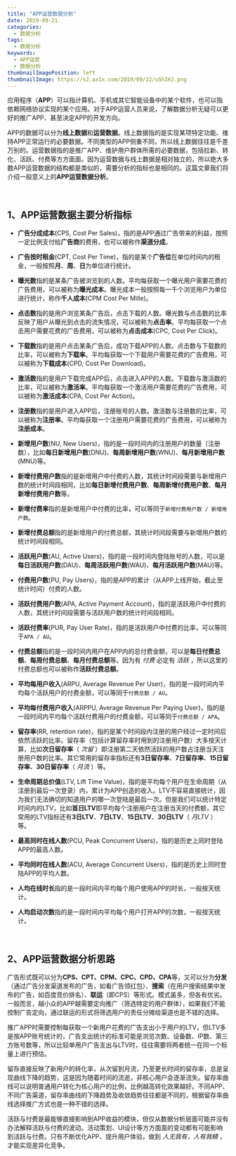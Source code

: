 ```yaml
---
title: "APP运营数据分析"
date: 2019-09-21
categories:
  - 数据分析
tags:
  - 数据分析
keywords:
  - APP运营
  - 数据分析
thumbnailImagePosition: left
thumbnailImage: https://s2.ax1x.com/2019/09/22/uShIHJ.png
---
```


应用程序（**APP**）可以指计算机、手机或其它智能设备中的某个软件，也可以指依赖网络协议实现的某个应用。对于APP运营人员来说，了解数据分析无疑可以更好的推广APP、甚至决定APP的开发方向。

<!--more-->

<!-- toc -->

APP的数据可以分为**线上数据**和**运营数据**。线上数据指的是实现某项特定功能、维持APP正常运行的必要数据。不同类型的APP侧重不同，所以线上数据往往是千差万别的。运营数据指的是推广APP、维护用户群体所需的必要数据，包括拉新、转化、活跃、付费等方方面面。因为运营数据与线上数据是相对独立的，所以绝大多数APP运营数据的结构都是类似的，需要分析的指标也是相同的。这篇文章我们将介绍一般意义上的**APP运营数据分析**。

<br>

## 1、APP运营数据主要分析指标

- **广告分成成本**(CPS, Cost Per Sales)，指的是APP通过广告带来的利益，按照一定比例支付给**广告商**的费用，也可以被称作**渠道分成**。

- **广告按时租金**(CPT, Cost Per Time)，指的是某个**广告位**在单位时间内的租金，一般按照**月**、**周**、**日**为单位进行统计。

- **曝光数**指的是某条广告被浏览到的人数。平均每获取一个曝光用户需要花费的广告费用，可以被称为**曝光成本**。曝光成本一般按照每一千个浏览用户为单位进行统计，称作**千人成本**(CPM Cost Per Mille)。

- **点击数**指的是用户浏览某条广告后，点击下载的人数。曝光数与点击数的比率反映了用户从曝光到点击的流失情况，可以被称为**点击率**。平均每获取一个点击用户需要花费的广告费用，可以被称为**点击成本**(CPC, Cost Per Click)。

- **下载数**指的是用户点击某条广告后，成功下载APP的人数。点击数与下载数的比率，可以被称为**下载率**。平均每获取一个下载用户需要花费的广告费用，可以被称为**下载成本**(CPD, Cost Per Download)。

- **激活数**指的是用户下载完成APP后，点击进入APP的人数。下载数与激活数的比率，可以被称为**激活率**。平均每获取一个激活用户需要花费的广告费用，可以被称为**激活成本**(CPA, Cost Per Action)。

- **注册数**指的是用户进入APP后，注册账号的人数。激活数与注册数的比率，可以被称为**注册率**。平均每获取一个注册用户需要花费的广告费用，可以被称为**注册成本**。

- **新增用户数**(NU, New Users)，指的是一段时间内的注册用户的数量（注册数），比如**每日新增用户数**(DNU)、**每周新增用户数**(WNU)、**每月新增用户数**(MNU)等。

- **新增付费用户数**指的是新增用户中付费的人数，其统计时间段需要与新增用户数的统计时间段相同，比如**每日新增付费用户数**、**每周新增付费用户数**、**每月新增付费用户数**等。

- **新增付费率**指的是新增用户中付费的比率，可以等同于`新增付费用户数 / 新增用户数`。

- **新增付费总额**指的是新增用户的付费总额，其统计时间段需要与新增用户数的统计时间段相同。

- **活跃用户数**(AU, Active Users)，指的是一段时间内登陆账号的人数，可以是**每日活跃用户数**(DAU)、**每周活跃用户数**(WAU)、**每月活跃用户数**(MAU)等。

- **付费用户数**(PU, Pay Users)，指的是APP的累计（从APP上线开始，截止至统计时间）付费的人数。

- **活跃付费用户数**(APA, Active Payment Account)，指的是活跃用户中付费的人数，其统计时间段需要与活跃用户数的统计时间段相同。

- **活跃付费率**(PUR, Pay User Rate)，指的是活跃用户中付费的比率，可以等同于`APA / AU`。

- **付费总额**指的是一段时间内用户在APP内的总付费金额，可以是**每日付费总额**、**每周付费总额**、**每月付费总额**等。因为有 *付费* 必定有 *活跃* ，所以这里的付费总额也可以被称作**活跃付费总额**。

- **平均每用户收入**(ARPU, Average Revenue Per User)，指的是一段时间内平均每个活跃用户的付费金额，可以等同于`付费总额 / AU`。

- **平均每付费用户收入**(ARPPU, Average Revenue Per Paying User)，指的是一段时间内平均每个活跃付费用户的付费金额，可以等同于`付费总额 / APA`。

- **留存率**(RR, retention rate)，指的是某个时间段内注册的用户经过一定时间后依然活跃的比率。留存率（包括计算留存率时用到的注册用户数）大多按天计算，比如**次日留存率**（ *次留* ）即注册第二天依然活跃的用户数占注册当天注册用户数的比率。其它常用的留存率指标还有**3日留存率**、**7日留存率**、**15日留存率**、**30日留存率**（ *月流* ）等。

- **生命周期总价值**(LTV, Lift Time Value)，指的是平均每个用户在生命周期（从注册到最后一次登录）内，累计为APP创造的收入。LTV不容易直接统计，因为我们无法确切的知道用户的哪一次登陆是最后一次。但是我们可以统计特定时间内的LTV，比如**首日LTV**即平均每个注册用户在注册当天的付费额，其它常用的LTV指标还有**3日LTV**、**7日LTV**、**15日LTV**、**30日LTV**（ *月LTV* ）等。

- **最高同时在线人数**(PCU, Peak Concurrent Users)，指的是历史上同时登陆APP的最高人数。

- **平均同时在线人数**(ACU, Average Concurrent Users)，指的是历史上同时登陆APP的平均人数。

- **人均在线时长**指的是一段时间内平均每个用户使用APP的时长，一般按天统计。

- **人均启动次数**指的是一段时间内平均每个用户打开APP的次数，一般按天统计。

<br>

## 2、APP运营数据分析思路

广告形式既可以分为**CPS、CPT、CPM、CPC、CPD、CPA**等，又可以分为**分发**（通过广告分发渠道发布的广告，如看广告领红包）、**搜索**（在用户搜索结果中发布的广告，如百度竞价排名）、**联运**（即CPS）等形式。模式虽多，但各有优劣。一般而言，越小众的APP越需要定向推广（筛选特定的用户群体），如果我们不能控制广告定向，通过联运的形式将筛选用户的责任分摊给渠道也是不错的选择。

推广APP时需要控制每获取一个新用户花费的广告支出小于用户的LTV，但LTV多是按APP账号统计的，广告支出统计的标准可能是浏览次数、设备数、IP数、第三方账号数等，所以比较单用户广告支出与LTV时，往往需要将两者统一在同一个标量上进行预估。

留存直接反映了新用户的转化率，从次留到月流，乃至更长时间的留存率，总是呈现曲线下降的趋势，这是因为随着时间的流逝，非核心用户会逐渐流失。留存率曲线可以说明普通用户转化为核心用户的比例，比例越高转化效果越好。不同APP、不同广告渠道，留存率曲线的下降趋势及收敛趋势往往都是不同的，根据留存率曲线选择推广方式也是一种不错的选择。

活跃与付费是最能够直接影响到APP收益的模块，但仅从数据分析层面可能并没有办法解释活跃与付费的波动。活动策划、UI设计等方方面面的变动都有可能影响到活跃与付费。只有不断优化APP、提升用户体验，做到 *人无我有，人有我精* ，才能实现差异化竞争。

<br>


